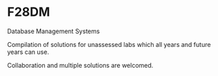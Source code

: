 # F28DM
Database Management Systems


Compilation of solutions for unassessed labs which all years and future years can use.

Collaboration and multiple solutions are welcomed. 
